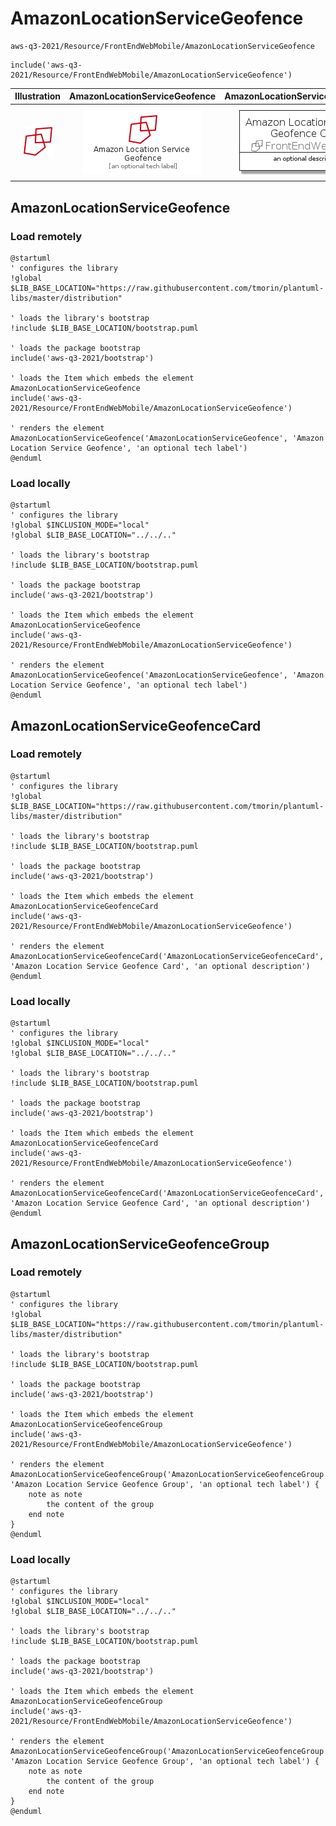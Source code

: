# AmazonLocationServiceGeofence


```text
aws-q3-2021/Resource/FrontEndWebMobile/AmazonLocationServiceGeofence
```

```text
include('aws-q3-2021/Resource/FrontEndWebMobile/AmazonLocationServiceGeofence')
```



| Illustration | AmazonLocationServiceGeofence | AmazonLocationServiceGeofenceCard | AmazonLocationServiceGeofenceGroup |
| :---: | :---: | :---: | :---: |
| ![illustration for Illustration](../../../aws-q3-2021/Resource/FrontEndWebMobile/AmazonLocationServiceGeofence.png) | ![illustration for AmazonLocationServiceGeofence](../../../aws-q3-2021/Resource/FrontEndWebMobile/AmazonLocationServiceGeofence.Local.png) | ![illustration for AmazonLocationServiceGeofenceCard](../../../aws-q3-2021/Resource/FrontEndWebMobile/AmazonLocationServiceGeofenceCard.Local.png) | ![illustration for AmazonLocationServiceGeofenceGroup](../../../aws-q3-2021/Resource/FrontEndWebMobile/AmazonLocationServiceGeofenceGroup.Local.png) |




## AmazonLocationServiceGeofence

### Load remotely
```plantuml
@startuml
' configures the library
!global $LIB_BASE_LOCATION="https://raw.githubusercontent.com/tmorin/plantuml-libs/master/distribution"

' loads the library's bootstrap
!include $LIB_BASE_LOCATION/bootstrap.puml

' loads the package bootstrap
include('aws-q3-2021/bootstrap')

' loads the Item which embeds the element AmazonLocationServiceGeofence
include('aws-q3-2021/Resource/FrontEndWebMobile/AmazonLocationServiceGeofence')

' renders the element
AmazonLocationServiceGeofence('AmazonLocationServiceGeofence', 'Amazon Location Service Geofence', 'an optional tech label')
@enduml
```

### Load locally
```plantuml
@startuml
' configures the library
!global $INCLUSION_MODE="local"
!global $LIB_BASE_LOCATION="../../.."

' loads the library's bootstrap
!include $LIB_BASE_LOCATION/bootstrap.puml

' loads the package bootstrap
include('aws-q3-2021/bootstrap')

' loads the Item which embeds the element AmazonLocationServiceGeofence
include('aws-q3-2021/Resource/FrontEndWebMobile/AmazonLocationServiceGeofence')

' renders the element
AmazonLocationServiceGeofence('AmazonLocationServiceGeofence', 'Amazon Location Service Geofence', 'an optional tech label')
@enduml
```

## AmazonLocationServiceGeofenceCard

### Load remotely
```plantuml
@startuml
' configures the library
!global $LIB_BASE_LOCATION="https://raw.githubusercontent.com/tmorin/plantuml-libs/master/distribution"

' loads the library's bootstrap
!include $LIB_BASE_LOCATION/bootstrap.puml

' loads the package bootstrap
include('aws-q3-2021/bootstrap')

' loads the Item which embeds the element AmazonLocationServiceGeofenceCard
include('aws-q3-2021/Resource/FrontEndWebMobile/AmazonLocationServiceGeofence')

' renders the element
AmazonLocationServiceGeofenceCard('AmazonLocationServiceGeofenceCard', 'Amazon Location Service Geofence Card', 'an optional description')
@enduml
```

### Load locally
```plantuml
@startuml
' configures the library
!global $INCLUSION_MODE="local"
!global $LIB_BASE_LOCATION="../../.."

' loads the library's bootstrap
!include $LIB_BASE_LOCATION/bootstrap.puml

' loads the package bootstrap
include('aws-q3-2021/bootstrap')

' loads the Item which embeds the element AmazonLocationServiceGeofenceCard
include('aws-q3-2021/Resource/FrontEndWebMobile/AmazonLocationServiceGeofence')

' renders the element
AmazonLocationServiceGeofenceCard('AmazonLocationServiceGeofenceCard', 'Amazon Location Service Geofence Card', 'an optional description')
@enduml
```

## AmazonLocationServiceGeofenceGroup

### Load remotely
```plantuml
@startuml
' configures the library
!global $LIB_BASE_LOCATION="https://raw.githubusercontent.com/tmorin/plantuml-libs/master/distribution"

' loads the library's bootstrap
!include $LIB_BASE_LOCATION/bootstrap.puml

' loads the package bootstrap
include('aws-q3-2021/bootstrap')

' loads the Item which embeds the element AmazonLocationServiceGeofenceGroup
include('aws-q3-2021/Resource/FrontEndWebMobile/AmazonLocationServiceGeofence')

' renders the element
AmazonLocationServiceGeofenceGroup('AmazonLocationServiceGeofenceGroup', 'Amazon Location Service Geofence Group', 'an optional tech label') {
    note as note
        the content of the group
    end note
}
@enduml
```

### Load locally
```plantuml
@startuml
' configures the library
!global $INCLUSION_MODE="local"
!global $LIB_BASE_LOCATION="../../.."

' loads the library's bootstrap
!include $LIB_BASE_LOCATION/bootstrap.puml

' loads the package bootstrap
include('aws-q3-2021/bootstrap')

' loads the Item which embeds the element AmazonLocationServiceGeofenceGroup
include('aws-q3-2021/Resource/FrontEndWebMobile/AmazonLocationServiceGeofence')

' renders the element
AmazonLocationServiceGeofenceGroup('AmazonLocationServiceGeofenceGroup', 'Amazon Location Service Geofence Group', 'an optional tech label') {
    note as note
        the content of the group
    end note
}
@enduml
```

